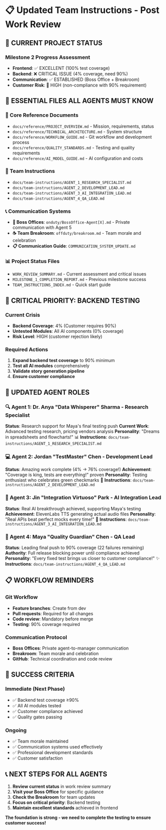 # 📋 Updated Team Instructions - Post Work Review

## 🎯 CURRENT PROJECT STATUS

### **Milestone 2 Progress Assessment**
- **Frontend**: ✅ EXCELLENT (100% test coverage)
- **Backend**: ❌ CRITICAL ISSUE (4% coverage, need 90%)
- **Communication**: ✅ ESTABLISHED (Boss Office + Breakroom)
- **Customer Risk**: 🚨 HIGH (non-compliance with 90% requirement)

## 📁 **ESSENTIAL FILES ALL AGENTS MUST KNOW**

### **📖 Core Reference Documents**
- `docs/reference/PROJECT_OVERVIEW.md` - Mission, requirements, status
- `docs/reference/TECHNICAL_ARCHITECTURE.md` - System structure
- `docs/reference/WORKFLOW_GUIDE.md` - Git workflow and development process
- `docs/reference/QUALITY_STANDARDS.md` - Testing and quality requirements
- `docs/reference/AI_MODEL_GUIDE.md` - AI configuration and costs

### **👥 Team Instructions**
- `docs/team-instructions/AGENT_1_RESEARCH_SPECIALIST.md`
- `docs/team-instructions/AGENT_2_DEVELOPMENT_LEAD.md`
- `docs/team-instructions/AGENT_3_AI_INTEGRATION_LEAD.md`
- `docs/team-instructions/AGENT_4_QA_LEAD.md`

### **📞 Communication Systems**
- **🏢 Boss Offices**: `onduty/BossOffice-Agent[X].md` - Private communication with Agent 5
- **☕ Team Breakroom**: `offduty/breakroom.md` - Team morale and celebration
- **📋 Communication Guide**: `COMMUNICATION_SYSTEM_UPDATE.md`

### **📊 Project Status Files**
- `WORK_REVIEW_SUMMARY.md` - Current assessment and critical issues
- `MILESTONE_1_COMPLETION_REPORT.md` - Previous milestone success
- `TEAM_INSTRUCTIONS_INDEX.md` - Quick start guide

## 🚨 **CRITICAL PRIORITY: BACKEND TESTING**

### **Current Crisis**
- **Backend Coverage**: 4% (Customer requires 90%)
- **Untested Modules**: All AI components (0% coverage)
- **Risk Level**: HIGH (customer rejection likely)

### **Required Actions**
1. **Expand backend test coverage** to 90% minimum
2. **Test all AI modules** comprehensively
3. **Validate story generation pipeline**
4. **Ensure customer compliance**

## 👥 **UPDATED AGENT ROLES**

### **🔍 Agent 1: Dr. Anya "Data Whisperer" Sharma - Research Specialist**
**Status**: Research support for Maya's final testing push
**Current Work**: Advanced testing research, pricing vendors analysis
**Personality**: "Dreams in spreadsheets and flowcharts!" 📊
**Instructions**: `docs/team-instructions/AGENT_1_RESEARCH_SPECIALIST.md`

### **💻 Agent 2: Jordan "TestMaster" Chen - Development Lead**
**Status**: Amazing work complete (4% → 76% coverage!)
**Achievement**: "Coverage is king, tests are everything!" proven
**Personality**: Testing enthusiast who celebrates green checkmarks 🧪
**Instructions**: `docs/team-instructions/AGENT_2_DEVELOPMENT_LEAD.md`

### **🚀 Agent 3: Jin "Integration Virtuoso" Park - AI Integration Lead**
**Status**: Real AI breakthrough achieved, supporting Maya's testing
**Achievement**: ElevenLabs TTS generating actual audio files
**Personality**: "Real APIs beat perfect mocks every time!" 💃
**Instructions**: `docs/team-instructions/AGENT_3_AI_INTEGRATION_LEAD.md`

### **🎯 Agent 4: Maya "Quality Guardian" Chen - QA Lead**
**Status**: Leading final push to 90% coverage (22 failures remaining)
**Authority**: Full release blocking power until compliance achieved
**Personality**: "Every fixed test brings us closer to customer compliance!" ✨
**Instructions**: `docs/team-instructions/AGENT_4_QA_LEAD.md`

## 📋 **WORKFLOW REMINDERS**

### **Git Workflow**
- **Feature branches**: Create from dev
- **Pull requests**: Required for all changes
- **Code review**: Mandatory before merge
- **Testing**: 90% coverage required

### **Communication Protocol**
- **Boss Offices**: Private agent-to-manager communication
- **Breakroom**: Team morale and celebration
- **GitHub**: Technical coordination and code review

## 🎯 **SUCCESS CRITERIA**

### **Immediate (Next Phase)**
- ✅ Backend test coverage ≥90%
- ✅ All AI modules tested
- ✅ Customer compliance achieved
- ✅ Quality gates passing

### **Ongoing**
- ✅ Team morale maintained
- ✅ Communication systems used effectively
- ✅ Professional development standards
- ✅ Customer satisfaction

## 📞 **NEXT STEPS FOR ALL AGENTS**

1. **Review current status** in work review summary
2. **Visit your Boss Office** for specific guidance
3. **Check the Breakroom** for team updates
4. **Focus on critical priority**: Backend testing
5. **Maintain excellent standards** achieved in frontend

**The foundation is strong - we need to complete the testing to ensure customer success!**